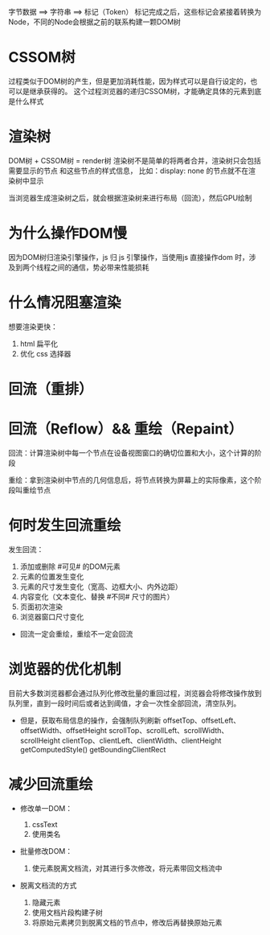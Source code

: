 字节数据 ==> 字符串 ==> 标记（Token）
标记完成之后，这些标记会紧接着转换为Node，不同的Node会根据之前的联系构建一颗DOM树



# CSSOM树
  过程类似于DOM树的产生，但是更加消耗性能，因为样式可以是自行设定的，也可以是继承获得的。
  这个过程浏览器的递归CSSOM树，才能确定具体的元素到底是什么样式


# 渲染树
  DOM树 + CSSOM树 = render树
  渲染树不是简单的将两者合并，渲染树只会包括 需要显示的节点 和这些节点的样式信息，
  比如：display: none 的节点就不在渲染树中显示


  当浏览器生成渲染树之后，就会根据渲染树来进行布局（回流），然后GPU绘制




# 为什么操作DOM慢
  因为DOM树归渲染引擎操作，js 归 js 引擎操作，当使用js 直接操作dom 时，涉及到两个线程之间的通信，势必带来性能损耗



<!-- requestAnimationFrame -->



# 什么情况阻塞渲染
  想要渲染更快：
  1. html 扁平化
  2. 优化 css 选择器


# 回流（重排）
# 回流（Reflow）&& 重绘（Repaint）
  回流：计算渲染树中每一个节点在设备视图窗口的确切位置和大小，这个计算的阶段

  重绘：拿到渲染树中节点的几何信息后，将节点转换为屏幕上的实际像素，这个阶段叫重绘节点


# 何时发生回流重绘
  发生回流：
  1. 添加或删除 #可见# 的DOM元素
  2. 元素的位置发生变化
  3. 元素的尺寸发生变化（宽高、边框大小、内外边距）
  4. 内容变化（文本变化、替换 #不同# 尺寸的图片）
  5. 页面初次渲染
  6. 浏览器窗口尺寸变化

  - 回流一定会重绘，重绘不一定会回流



# 浏览器的优化机制
  目前大多数浏览器都会通过队列化修改批量的重回过程，浏览器会将修改操作放到队列里，直到一段时间后或者达到阈值，才会一次性全部回流，清空队列。

  - 但是，获取布局信息的操作，会强制队列刷新
    offsetTop、offsetLeft、offsetWidth、offsetHeight
    scrollTop、scrollLeft、scrollWidth、scrollHeight
    clientTop、clientLeft、clientWidth、clientHeight
    getComputedStyle()
    getBoundingClientRect


# 减少回流重绘
- 修改单一DOM：
  1. cssText
  2. 使用类名

- 批量修改DOM：
  1. 使元素脱离文档流，对其进行多次修改，将元素带回文档流中

- 脱离文档流的方式
  1. 隐藏元素
  2. 使用文档片段构建子树
  3. 将原始元素拷贝到脱离文档的节点中，修改后再替换原始元素